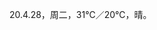 <link href="../../css/style.css" rel="stylesheet" type="text/css" />

<span class="fzzy">20.4.28，周二，31℃／20℃，晴。

